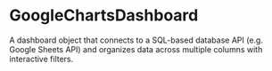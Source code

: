 # GoogleChartsDashboard
A dashboard object that connects to a SQL-based database API (e.g. Google Sheets API) and organizes data across multiple columns with interactive filters. 
